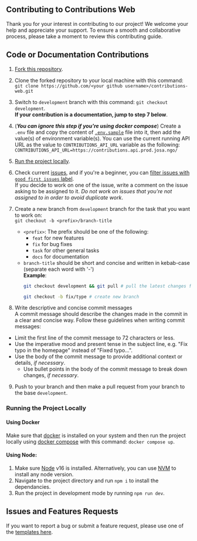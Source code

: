 ## Contributing to Contributions Web

Thank you for your interest in contributing to our project! We welcome your help and appreciate your support.
To ensure a smooth and collaborative process, please take a moment to review this contributing guide.

## Code or Documentation Contributions

1. [Fork this repository](https://github.com/jordanopensource/contributions-web/fork).
2. Clone the forked repository to your local machine with this command:    
`git clone https://github.com/<your github username>/contributions-web.git`
3. Switch to `development` branch with this command: `git checkout development`.    
**If your contribution is a documentation, jump to step 7 below**.
4. (**_You can ignore this step if you're using docker compose_**) Create a `.env` file and copy the content of [`.env.sample`](https://github.com/jordanopensource/contributions-web/blob/development/.env.sample) file into it,
then add the value(s) of environment variable(s).
You can use the current running API URL as the value to `CONTRIBUTIONS_API_URL` variable as the following:
`CONTRIBUTIONS_API_URL=https://contributions.api.prod.josa.ngo/`

5. [Run the project locally](https://github.com/jordanopensource/contributions-web/new/main#running-the-project-locally).
6. Check current [issues](https://github.com/jordanopensource/contributions-web/issues?q=is%3Aopen+is%3Aissue+label%3Ahacktoberfest), 
and if you're a beginner, you can [filter issues with `good first issues` label](https://github.com/jordanopensource/contributions-web/issues?q=is%3Aopen+is%3Aissue+label%3Ahacktoberfest+label%3A%22good+first+issue%22).    
If you decide to work on one of the issue, write a comment on the issue asking to be assigned to it.
_Do not work on issues that you're not assigned to in order to avoid duplicate work_.
7. Create a new branch from `development` branch for the task that you want to work on:    
    `git checkout -b <prefix>/branch-title`    
      - `<prefix>`: The prefix should be one of the following:
        - `feat` for new features
        - `fix` for bug fixes
        - `task` for other general tasks
        - `docs` for documentation
      - `branch-title` should be short and concise and written in kebab-case (separate each word with '-')    
**Example**:
        ```sh
        git checkout development && git pull # pull the latest changes from development branch

        git checkout -b fix/type # create new branch
        ```

8. Write descriptive and concise commit messages    
  A commit message should describe the changes made in the commit in a clear and concise way. Follow these guidelines when writing commit messages:
  - Limit the first line of the commit message to 72 characters or less.
  - Use the imperative mood and present tense in the subject line, e.g. "Fix typo in the homepage" instead of "Fixed typo...".
  - Use the body of the commit message to provide additional context or details, _if necessary_.
    - Use bullet points in the body of the commit message to break down changes, _if necessary_.

9. Push to your branch and then make a pull request from your branch to the base `development`.

### Running the Project Locally

#### Using Docker
Make sure that [docker](https://docs.docker.com/engine/install/) is installed on your system
and then run the project locally using [docker compose](https://github.com/jordanopensource/contributions-web/blob/development/docker-compose.yaml) with this command:
`docker compose up`.

#### Using Node:
1. Make sure [Node](https://nodejs.org/en) v16 is installed. Alternatively, you can use [NVM](https://github.com/nvm-sh/nvm#installing-and-updating) to install any node version.
2. Navigate to the project directory and run `npm i` to install the dependancies.
3. Run the project in development mode by running `npm run dev`.

## Issues and Features Requests

If you want to report a bug or submit a feature request, please use one of the [templates here](https://github.com/jordanopensource/contributions-web/issues/new/choose).
